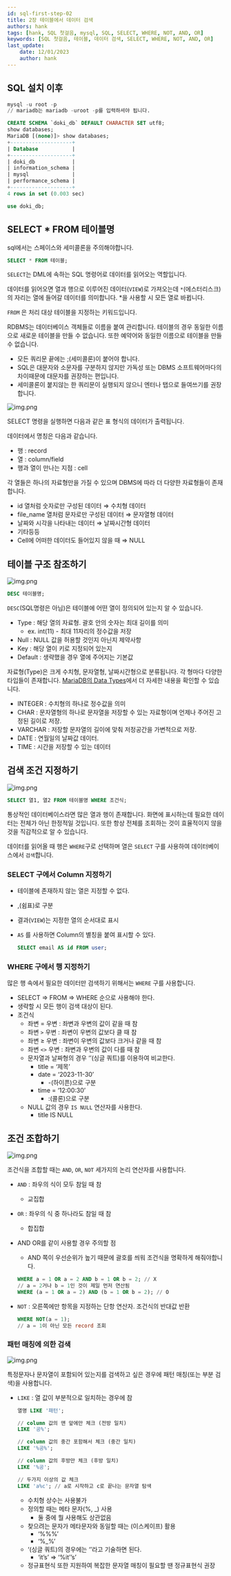 ```yaml
---
id: sql-first-step-02
title: 2장 테이블에서 데이터 검색
authors: hank
tags: [hank, SQL 첫걸음, mysql, SQL, SELECT, WHERE, NOT, AND, OR]
keywords: [SQL 첫걸음, 테이블, 데이터 검색, SELECT, WHERE, NOT, AND, OR]
last_update:
    date: 12/01/2023
    author: hank
---
```


## SQL 설치 이후
```sql
mysql -u root -p 
// mariadb는 mariadb -uroot -p를 입력하셔야 됩니다.

CREATE SCHEMA `doki_db` DEFAULT CHARACTER SET utf8;
show databases;
MariaDB [(none)]> show databases;
+--------------------+
| Database           |
+--------------------+
| doki_db            |
| information_schema |
| mysql              |
| performance_schema |
+--------------------+
4 rows in set (0.003 sec)

use doki_db;
```

## SELECT * FROM 테이블명

sql에서는 스페이스와 세미콜론을 주의해야합니다.

```sql
SELECT * FROM 테이블;
```

`SELECT`는 DML에 속하는 SQL 명령어로 데이터를 읽어오는 역할입니다.

데이터를 읽어오면 열과 행으로 이루어진 데이터(`VIEW`)로 가져오는데 `*`(에스터리스크)의 자리는 열에 들어갈 데이터를 의미합니다. *을 사용할 시 모든 열로 바뀝니다.

`FROM` 은 처리 대상 테이블을 지정하는 키워드입니다.

RDBMS는 데이터베이스 객체들로 이름을 붙여 관리합니다. 테이블의 경우 동일한 이름으로 새로운 테이블을 만들 수 없습니다. 또한 예약어와 동일한 이름으로 테이블을 만들 수 없습니다.

- 모든 쿼리문 끝에는 ;(세미콜론)이 붙어야 합니다.
- SQL은 대문자와 소문자를 구분하지 않지만 가독성 또는 DBMS 소프트웨어마다의 차이때문에 대문자를 권장하는 편입니다.
- 세미콜론이 붙지않는 한 쿼리문이 실행되지 않으니 엔터나 탭으로 들여쓰기를 권장합니다.

![img.png](../img/sql-first-step-01.png)

SELECT 명령을 실행하면 다음과 같은 표 형식의 데이터가 출력됩니다.

데이터에서 명칭은 다음과 같습니다.

- 행 : record
- 열 : column/field
- 행과 열이 만나는 지점 : cell

각 열들은 하나의 자료형만을 가질 수 있으며 DBMS에 따라 더 다양한 자료형들이 존재합니다.

- id 열처럼 숫자로만 구성된 데이터 ⇒ 수치형 데이터
- file_name 열처럼 문자로만 구성된 데이터 ⇒ 문자열형 데이터
- 날짜와 시각을 나타내는 데이터 ⇒ 날짜시간형 데이터
- 기타등등
- Cell에 어떠한 데이터도 들어있지 않을 때 ⇒ NULL

## 테이블 구조 참조하기

![img.png](../img/sql-first-step-02.png)

```sql
DESC 테이블명;
```

`DESC`(SQL명령은 아님)은 테이블에 어떤 열이 정의되어 있는지 알 수 있습니다.

- Type : 해당 열의 자료형. 괄호 안의 숫자는 최대 길이를 의미
    - ex. int(11) - 최대 11자리의 정수값을 저장
- Null : NULL 값을 허용할 것인지 아닌지 제약사항
- Key : 해당 열이 키로 지정되어 있는지
- Default : 생략했을 경우 열에 주어지는 기본값

자료형(Type)은 크게 수치형, 문자열형, 날짜시간형으로 분류됩니다. 각 형마다 다양한 타입들이 존재합니다. [MariaDB의 Data Types](https://mariadb.com/kb/en/data-types/)에서 더 자세한 내용을 확인할 수 있습니다.

- INTEGER : 수치형의 하나로 정수값을 의미
- CHAR : 문자열형의 하나로 문자열을 저장할 수 있는 자료형이며 언제나 주어진 고정된 길이로 저장.
- VARCHAR : 저장할 문자열의 길이에 맞춰 저정공간을 가변적으로 저장.
- DATE : 연월일의 날짜값 데이터.
- TIME : 시간을 저장할 수 있는 데이터



## 검색 조건 지정하기

![img.png](../img/sql-first-step-03.png)

```sql
SELECT 열1, 열2 FROM 테이블명 WHERE 조건식;
```

통상적인 데이터베이스라면 많은 열과 행이 존재합니다. 화면에 표시하는데 필요한 데이터는 전체가 아닌 한정적일 것입니다. 또한 항상 전체를 조회하는 것이 효율적이지 않을 것을 직감적으로 알 수 있습니다.

데이터를 읽어올 때 행은 `WHERE`구로 선택하며 열은 `SELECT` 구를 사용하여 데이터베이스에서 `검색`합니다.

### SELECT 구에서 Column 지정하기

- 테이블에 존재하지 않는 열은 지정할 수 없다.
- ,(쉼표)로 구분
- 결과(`VIEW`)는 지정한 열의 순서대로 표시
- `AS` 를 사용하면 Column의 별칭을 붙여 표시할 수 있다.

    ```sql
    SELECT email AS id FROM user;
    ```


### WHERE 구에서 행 지정하기

많은 행 속에서 필요한 데이터만 검색하기 위해서는 `WHERE` 구를 사용합니다.

- SELECT ⇒ FROM ⇒ WHERE 순으로 사용해야 한다.
- 생략할 시 모든 행이 검색 대상이 된다.
- 조건식
    - 좌변 = 우변 : 좌변과 우변의 값이 같을 때 참
    - 좌변 `>` 우변 : 좌변이 우변의 값보다 클 때 참
    - 좌변 ≥ 우변 : 좌변이 우변의 값보다 크거나 같을 때 참
    - 좌변 `<>` 우변 : 좌변과 우변의 값이 다를 때 참
    - 문자열과 날짜형의 경우 ‘’(싱글 쿼트)를 이용하여 비교한다.
        - title = ‘제목’
        - date = ‘2023-11-30’
            - -(하이픈)으로 구분
        - time = ‘12:00:30’
            - :(콜론)으로 구분
    - NULL 값의 경우 `IS NULL` 연산자를 사용한다.
        - title IS NULL

## 조건 조합하기

![img.png](../img/sql-first-step-04.png)


조건식을 조합할 때는 `AND`, `OR`, `NOT` 세가지의 논리 연산자를 사용합니다.

- `AND` : 좌우의 식이 모두 참일 때 참
    - 교집합
- `OR` : 좌우의 식 중 하나라도 참일 때 참
    - 합집합
- AND OR를 같이 사용할 경우 주의할 점
    - AND 쪽이 우선순위가 높기 때문에 괄호를 씌워 조건식을 명확하게 해줘야합니다.

    ```sql
    WHERE a = 1 OR a = 2 AND b = 1 OR b = 2; // X
    // a = 2거나 b = 1인 것이 제일 먼저 연산됨
    WHERE (a = 1 OR a = 2) AND (b = 1 OR b = 2); // O
    ```

- `NOT` : 오른쪽에만 항목을 지정하는 단항 연산자. 조건식의 반대값 반환

    ```sql
    WHERE NOT(a = 1);
    // a = 1이 아닌 모든 record 조회
    ```


### 패턴 매칭에 의한 검색

![img.png](../img/sql-first-step-05.png)

특정문자나 문자열이 포함되어 있는지를 검색하고 싶은 경우에 패턴 매칭(또는 부분 검색)을 사용합니다.

- `LIKE` : 열 값이 부분적으로 일치하는 경우에 참

    ```sql
    열명 LIKE '패턴';
    
    // column 값의 맨 앞에만 체크 (전방 일치)
    LIKE '공%';
    
    // column 값의 중간 포함해서 체크 (중간 일치)
    LIKE '%공%';
    
    // column 값의 후방만 체크 (후방 일치)
    LIKE '%공';
    
    // 두가지 이상의 값 체크
    LIKE 'a%c'; // a로 시작하고 c로 끝나는 문자열 탐색
    ```

    - 수치형 상수는 사용불가
    - 정의할 때는 메타 문자(%, _) 사용
        - 둘 중에 뭘 사용해도 상관없음
    - 찾으려는 문자가 메타문자와 동일할 때는 \(이스케이프) 활용
        - ‘%\%%’
        - ‘%\_%’
    - ‘(싱글 쿼트)의 경우에는 ‘’라고 기술하면 된다.
        - ‘it’s’ ⇒ ‘%it’’s’
    - 정규표현식 또한 지원하여 복잡한 문자열 매칭이 필요할 땐 정규표현식 권장